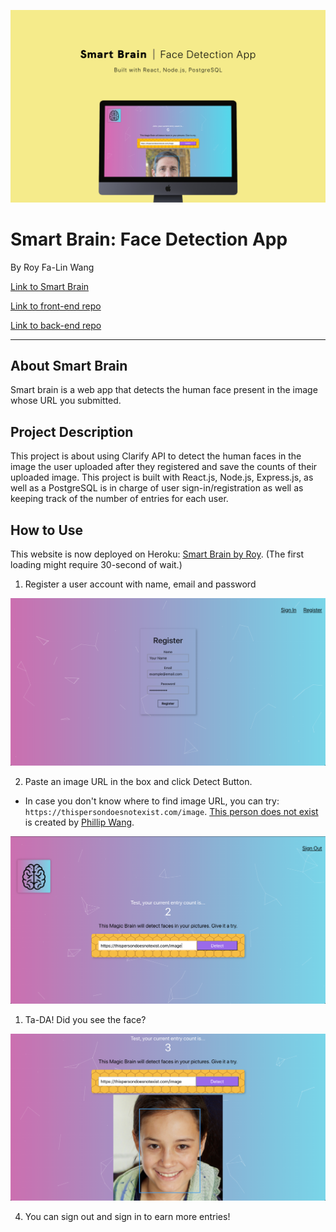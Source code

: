 ![Smart Brain Cover](public/Smart-app-cover.png)

# Smart Brain: Face Detection App

By Roy Fa-Lin Wang

[Link to Smart Brain](https://smart-brain-roy.herokuapp.com/)


[Link to front-end repo](https://github.com/falinwang/react-facerecognitionbrain)

[Link to back-end repo](https://github.com/falinwang/react-facerecognitionbrain-api)

---
## About Smart Brain

Smart brain is a web app that detects the human face present in the image whose URL you submitted.

## Project Description

This project is about using Clarify API to detect the human faces in the image the user uploaded after they registered and save the counts of their uploaded image. 
This project is built with React.js, Node.js, Express.js, as well as a PostgreSQL is in charge of user sign-in/registration as well as keeping track of the number of entries for each user.


## How to Use

This website is now deployed on Heroku: [Smart Brain by Roy](https://smart-brain-roy.herokuapp.com/). (The first loading might require 30-second of wait.)
1. Register a user account with name, email and password

![Register](public/register.png)

2. Paste an image URL in the box and click Detect Button.

- In case you don't know where to find image URL, you can try: `https://thispersondoesnotexist.com/image`. [This person does not exist](https://thispersondoesnotexist.com/) is created by [Phillip Wang](https://www.producthunt.com/posts/this-person-does-not-exist).

![Paste URL](public/pasteurl.png)

1. Ta-DA! Did you see the face?

![Face Detection](public/detectface.png)

4. You can sign out and sign in to earn more entries!
